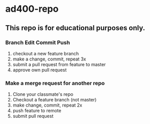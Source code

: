 ad400-repo
==========

## This repo is for educational purposes only. 

### Branch Edit Commit Push
  1. checkout a new feature branch
  2. make a change, commit, repeat 3x
  3. submit a pull request from feature to master
  4. approve own pull request

### Make a merge request for another repo
  1. Clone your classmate's repo
  2. Checkout a feature branch (not master)
  3. make change, commit, repeat 2x
  4. push feature to remote
  5. submit pull request 


